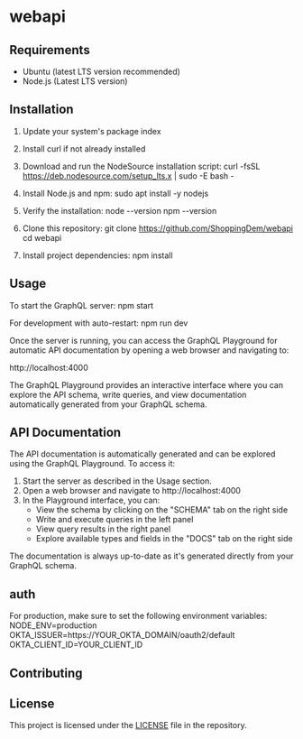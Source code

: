# webapi

## Requirements

- Ubuntu (latest LTS version recommended)
- Node.js (Latest LTS version)

## Installation

1. Update your system's package index
2. Install curl if not already installed
3. Download and run the NodeSource installation 
    script:  curl -fsSL https://deb.nodesource.com/setup_lts.x | sudo -E bash -
4. Install Node.js and npm: sudo apt install -y nodejs
5. Verify the installation:
    node --version
    npm --version

6. Clone this repository:
   git clone https://github.com/ShoppingDem/webapi
   cd webapi

7. Install project dependencies:
    npm install


## Usage

To start the GraphQL server:
    npm start

For development with auto-restart:
    npm run dev
    
Once the server is running, you can access the GraphQL Playground for automatic API documentation by opening a web browser and navigating to:

http://localhost:4000

The GraphQL Playground provides an interactive interface where you can explore the API schema, write queries, and view documentation automatically generated from your GraphQL schema.

## API Documentation

The API documentation is automatically generated and can be explored using the GraphQL Playground. To access it:

1. Start the server as described in the Usage section.
2. Open a web browser and navigate to http://localhost:4000
3. In the Playground interface, you can:
   - View the schema by clicking on the "SCHEMA" tab on the right side
   - Write and execute queries in the left panel
   - View query results in the right panel
   - Explore available types and fields in the "DOCS" tab on the right side

The documentation is always up-to-date as it's generated directly from your GraphQL schema.


## auth
For production, make sure to set the following environment variables:
NODE_ENV=production
OKTA_ISSUER=https://YOUR_OKTA_DOMAIN/oauth2/default
OKTA_CLIENT_ID=YOUR_CLIENT_ID

## Contributing



## License

This project is licensed under the [LICENSE](LICENSE) file in the repository.


